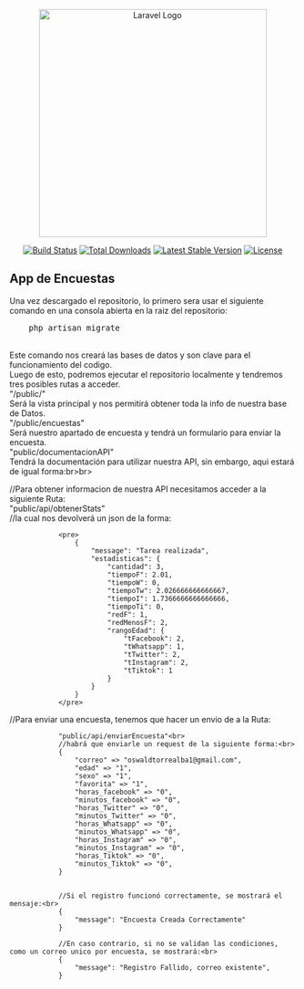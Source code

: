 <p align="center"><a href="https://laravel.com" target="_blank"><img src="https://raw.githubusercontent.com/laravel/art/master/logo-lockup/5%20SVG/2%20CMYK/1%20Full%20Color/laravel-logolockup-cmyk-red.svg" width="400" alt="Laravel Logo"></a></p>

<p align="center">
<a href="https://github.com/laravel/framework/actions"><img src="https://github.com/laravel/framework/workflows/tests/badge.svg" alt="Build Status"></a>
<a href="https://packagist.org/packages/laravel/framework"><img src="https://img.shields.io/packagist/dt/laravel/framework" alt="Total Downloads"></a>
<a href="https://packagist.org/packages/laravel/framework"><img src="https://img.shields.io/packagist/v/laravel/framework" alt="Latest Stable Version"></a>
<a href="https://packagist.org/packages/laravel/framework"><img src="https://img.shields.io/packagist/l/laravel/framework" alt="License"></a>
</p>

## App de Encuestas

Una vez descargado el repositorio, lo primero sera usar el siguiente comando en una consola abierta en la raiz del repositorio:
<pre>
    php artisan migrate
</pre>
<br>
Este comando nos creará las bases de datos y son clave para el funcionamiento del codigo.
<br>
Luego de esto, podremos ejecutar el repositorio localmente y tendremos tres posibles rutas a acceder.
<br>
"/public/"
<br>
Será la vista principal y nos permitirá obtener toda la info de nuestra base de Datos.
<br>
"/public/encuestas"
<br>
Será nuestro apartado de encuesta y tendrá un formulario para enviar la encuesta.
<br>
"public/documentacionAPI"
<br>
Tendrá la documentación para utilizar nuestra API, sin embargo, aqui estará de igual forma:br>br>

//Para obtener informacion de nuestra API necesitamos acceder a la siguiente Ruta:<br>
                "public/api/obtenerStats"<br>
                //la cual nos devolverá un json de la forma:<br>

                
                <pre>
                    {
                        "message": "Tarea realizada",
                        "estadisticas": {
                            "cantidad": 3,
                            "tiempoF": 2.01,
                            "tiempoW": 0,
                            "tiempoTw": 2.026666666666667,
                            "tiempoI": 1.7366666666666666,
                            "tiempoTi": 0,
                            "redF": 1,
                            "redMenosF": 2,
                            "rangoEdad": {
                                "tFacebook": 2,
                                "tWhatsapp": 1,
                                "tTwitter": 2,
                                "tInstagram": 2,
                                "tTiktok": 1
                            }
                        }
                    }
                </pre>

//Para enviar una encuesta, tenemos que hacer un envio de a la Ruta:<br>


                "public/api/enviarEncuesta"<br>
                //habrá que enviarle un request de la siguiente forma:<br>
                {
                    "correo" => "oswaldtorrealba1@gmail.com",
                    "edad" => "1",
                    "sexo" => "1",
                    "favorita" => "1",
                    "horas_facebook" => "0",
                    "minutos_facebook" => "0",
                    "horas_Twitter" => "0",
                    "minutos_Twitter" => "0",
                    "horas_Whatsapp" => "0",
                    "minutos_Whatsapp" => "0",
                    "horas_Instagram" => "0",
                    "minutos_Instagram" => "0",
                    "horas_Tiktok" => "0",
                    "minutos_Tiktok" => "0",
                }


                //Si el registro funcionó correctamente, se mostrará el mensaje:<br>
                {
                    "message": "Encuesta Creada Correctamente"
                }

                //En caso contrario, si no se validan las condiciones, como un correo unico por encuesta, se mostrará:<br>
                {
                    "message": "Registro Fallido, correo existente",
                }
            
